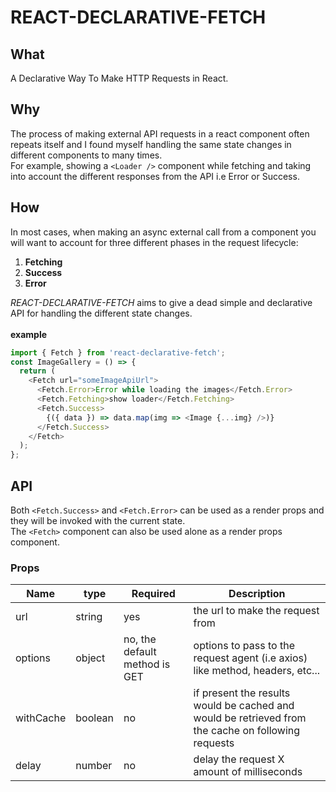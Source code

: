 # REACT-DECLARATIVE-FETCH

## What

A Declarative Way To Make HTTP Requests in React.

## Why

The process of making external API requests in a react component often repeats itself and I found myself handling the same state changes in different components to many times.  
For example, showing a `<Loader />`
component while fetching and taking into account the different responses from the API i.e Error or Success.

## How

In most cases, when making an async external call from a component you will want to account for three different phases in the request lifecycle:

1. **Fetching**
2. **Success**
3. **Error**

_REACT-DECLARATIVE-FETCH_ aims to give a dead simple and declarative API for handling the different state changes.
<br>  
**example**

```javascript
import { Fetch } from 'react-declarative-fetch';
const ImageGallery = () => {
  return (
    <Fetch url="someImageApiUrl">
      <Fetch.Error>Error while loading the images</Fetch.Error>
      <Fetch.Fetching>show loader</Fetch.Fetching>
      <Fetch.Success>
        {({ data }) => data.map(img => <Image {...img} />)}
      </Fetch.Success>
    </Fetch>
  );
};
```

## API

Both `<Fetch.Success>` and `<Fetch.Error>` can be used as a render props and they will be invoked with the current state.  
The `<Fetch>` component can also be used alone as a render props component.

### Props

| Name      | type    | Required                      | Description                                                                                        |
| --------- | ------- | ----------------------------- | -------------------------------------------------------------------------------------------------- |
| url       | string  | yes                           | the url to make the request from                                                                   |
| options   | object  | no, the default method is GET | options to pass to the request agent (i.e axios) like method, headers, etc...                      |
| withCache | boolean | no                            | if present the results would be cached and would be retrieved from the cache on following requests |
| delay     | number  | no                            | delay the request X amount of milliseconds                                                         |
